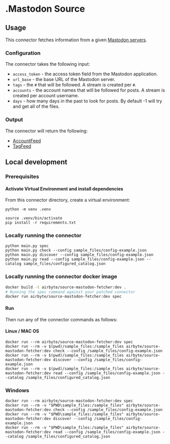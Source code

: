 # .Mastodon Source

## Usage

This connector fetches information from a given [Mastodon servers](https://joinmastodon.org/servers).

### Configuration

The connector takes the following input:

- `access_token` - the access token field from the Mastodon application.
- `url_base` - the base URL of the Mastodon server.
- `tags` - the `#` that will be followed. A stream is created per `#`.
- `accounts` - the account names that will be followed for posts. A stream is created per account username.
- `days` - how many days in the past to look for posts. By default -1 will try and get all of the files.

### Output

The connector will return the following:

* [AccountFeed](./source_mastodon_fetcher/schemas/account_feed.json)
* [TagFeed](./source_mastodon_fetcher/schemas/tag_feed.json)

## Local development

### Prerequisites

#### Activate Virtual Environment and install dependencies

From this connector directory, create a virtual environment:

```
python -m venv .venv
```

```
source .venv/bin/activate
pip install -r requirements.txt
```

### Locally running the connector

```
python main.py spec
python main.py check --config sample_files/config-example.json
python main.py discover --config sample_files/config-example.json
python main.py read --config sample_files/config-example.json --catalog sample_files/configured_catalog.json
```

### Locally running the connector docker image

```bash
docker build -t airbyte/source-mastodon-fetcher:dev .
# Running the spec command against your patched connector
docker run airbyte/source-mastodon-fetcher:dev spec
```

#### Run

Then run any of the connector commands as follows:

#### Linux / MAC OS

```
docker run --rm airbyte/source-mastodon-fetcher:dev spec
docker run --rm -v $(pwd)/sample_files:/sample_files airbyte/source-mastodon-fetcher:dev check --config /sample_files/config-example.json
docker run --rm -v $(pwd)/sample_files:/sample_files airbyte/source-mastodon-fetcher:dev discover --config /sample_files/config-example.json
docker run --rm -v $(pwd)/sample_files:/sample_files airbyte/source-mastodon-fetcher:dev read --config /sample_files/config-example.json --catalog /sample_files/configured_catalog.json  
```

### Windows

```
docker run --rm airbyte/source-mastodon-fetcher:dev spec
docker run --rm -v "$PWD\sample_files:/sample_files" airbyte/source-mastodon-fetcher:dev check --config /sample_files/config-example.json
docker run --rm -v "$PWD\sample_files:/sample_files" airbyte/source-mastodon-fetcher:dev discover --config /sample_files/config-example.json
docker run --rm -v "$PWD\sample_files:/sample_files" airbyte/source-mastodon-fetcher:dev read --config /sample_files/config-example.json --catalog /sample_files/configured_catalog.json
```